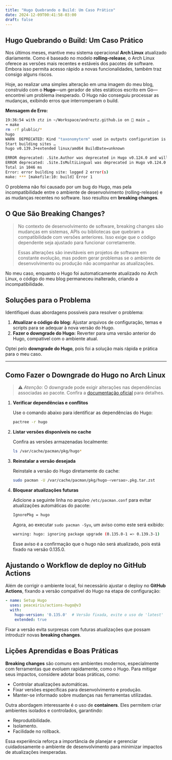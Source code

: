 ```yaml
---
title: "Hugo Quebrando o Build: Um Caso Prático"
date: 2024-12-09T00:41:58-03:00
draft: false
---
```


## Hugo Quebrando o Build: Um Caso Prático

Nos últimos meses, mantive meu sistema operacional **Arch Linux** atualizado diariamente. Como é baseado no modelo **rolling-release**, o Arch Linux oferece as versões mais recentes e estáveis dos pacotes de software. Embora isso permita acesso rápido a novas funcionalidades, também traz consigo alguns riscos.

Hoje, ao realizar uma simples alteração em uma imagem do meu blog, construído com o **Hugo**—um gerador de sites estáticos escrito em Go—encontrei um problema inesperado. O Hugo não conseguiu processar as mudanças, exibindo erros que interromperam o build.

**Mensagem de Erro:**

```bash
19:36:54 with ztz in ~/Workspace/andreztz.github.io on  main …
➜ make
rm -rf plublic/*
hugo
WARN  DEPRECATED: Kind "taxonomyterm" used in outputs configuration is deprecated, use "taxonomy" instead.
Start building sites …
hugo v0.139.3+extended linux/amd64 BuildDate=unknown

ERROR deprecated: .Site.Author was deprecated in Hugo v0.124.0 and will be removed in Hugo 0.140.0. Implement taxonomy 'author' or use .Site.Params.Author instead.
ERROR deprecated: .Site.IsMultiLingual was deprecated in Hugo v0.124.0 and will be removed in Hugo 0.140.0. Use hugo.IsMultilingual instead.
Total in 1046 ms
Error: error building site: logged 2 error(s)
make: *** [makefile:10: build] Error 1
```

O problema não foi causado por um bug do Hugo, mas pela incompatibilidade entre o ambiente de desenvolvimento (rolling-release) e as mudanças recentes no software. Isso resultou em **breaking changes**.


## O Que São **Breaking Changes**?

> No contexto de desenvolvimento de software, breaking changes são mudanças em sistemas, APIs ou bibliotecas que quebram a compatibilidade com versões anteriores. Isso exige que o código dependente seja ajustado para funcionar corretamente.
> 
> Essas alterações são inevitáveis em projetos de software em constante evolução, mas podem gerar problemas se o ambiente de desenvolvimento ou produção não acompanhar as atualizações. 

No meu caso, enquanto o Hugo foi automaticamente atualizado no Arch Linux, o código do meu blog permaneceu inalterado, criando a incompatibilidade.


## Soluções para o Problema

Identifiquei duas abordagens possíveis para resolver o problema:

1. **Atualizar o código do blog:** Ajustar arquivos de configuração, temas e scripts para se adequar à nova versão do Hugo.
2. **Fazer o downgrade do Hugo:** Reverter para uma versão anterior do Hugo, compatível com o ambiente atual.

Optei pelo **downgrade do Hugo**, pois foi a solução mais rápida e prática para o meu caso.

---

## Como Fazer o Downgrade do Hugo no Arch Linux

> ⚠️ *Atenção*: O downgrade pode exigir alterações nas dependências associadas ao pacote. Confira a [documentação oficial](https://wiki.archlinux.org/title/Downgrading_packages_(Portugu%C3%AAs)) para detalhes.

1. **Verificar dependências e conflitos**
   
   Use o comando abaixo para identificar as dependências do Hugo:

   ```bash
   pactree -r hugo
   ```

2. **Listar versões disponíveis no cache**

   Confira as versões armazenadas localmente:

   ```bash
   ls /var/cache/pacman/pkg/hugo*
   ```

3. **Reinstalar a versão desejada**

   Reinstale a versão do Hugo diretamente do cache:

   ```bash
   sudo pacman -U /var/cache/pacman/pkg/hugo-<versao>.pkg.tar.zst
   ```

4. **Bloquear atualizações futuras**

   Adicione a seguinte linha no arquivo `/etc/pacman.conf` para evitar atualizações automáticas do pacote:

   ```bash
   IgnorePkg = hugo
   ```

   Agora, ao executar `sudo pacman -Syu`, um aviso como este será exibido:

   ```bash
   warning: hugo: ignoring package upgrade (0.135.0-1 => 0.139.3-1)
   ```

   Esse aviso é a confirmação que o hugo não será atualizado, pois está fixado na versão 0.135.0.


## Ajustando o Workflow de deploy no GitHub Actions

Além de corrigir o ambiente local, foi necessário ajustar o deploy no **GitHub Actions**, fixando a versão compatível do Hugo na etapa de configuração:

```yaml
- name: Setup Hugo
  uses: peaceiris/actions-hugo@v3
  with:
    hugo-version: '0.135.0'  # Versão fixada, evite o uso de 'latest'
    extended: true
```

Fixar a versão evita surpresas com futuras atualizações que possam introduzir 
novas **breaking changes**.


## Lições Aprendidas e Boas Práticas

**Breaking changes** são comuns em ambientes modernos, especialmente com ferramentas que evoluem rapidamente, como o Hugo. Para mitigar seus impactos, considere adotar boas práticas, como:

- Controlar atualizações automáticas.
- Fixar versões específicas para desenvolvimento e produção.
- Manter-se informado sobre mudanças nas ferramentas utilizadas.

Outra abordagem interessante é o uso de **containers**. Eles permitem criar ambientes isolados e controlados, garantindo:

- Reprodutibilidade.
- Isolamento.
- Facilidade no rollback.


Essa experiência reforça a importância de planejar e gerenciar cuidadosamente o ambiente de desenvolvimento para minimizar impactos de atualizações inesperadas.
